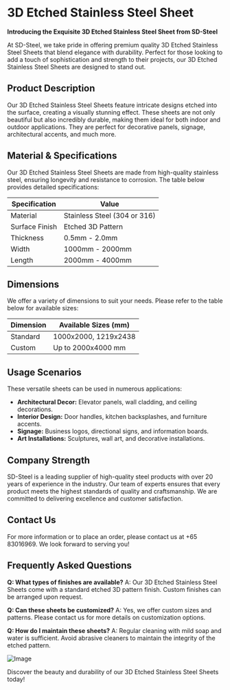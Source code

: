 # 3D Etched Stainless Steel Sheet

**Introducing the Exquisite 3D Etched Stainless Steel Sheet from SD-Steel**

At SD-Steel, we take pride in offering premium quality 3D Etched Stainless Steel Sheets that blend elegance with durability. Perfect for those looking to add a touch of sophistication and strength to their projects, our 3D Etched Stainless Steel Sheets are designed to stand out.

## Product Description
Our 3D Etched Stainless Steel Sheets feature intricate designs etched into the surface, creating a visually stunning effect. These sheets are not only beautiful but also incredibly durable, making them ideal for both indoor and outdoor applications. They are perfect for decorative panels, signage, architectural accents, and much more.

## Material & Specifications
Our 3D Etched Stainless Steel Sheets are made from high-quality stainless steel, ensuring longevity and resistance to corrosion. The table below provides detailed specifications:

| Specification | Value |
|---------------|-------|
| Material      | Stainless Steel (304 or 316) |
| Surface Finish| Etched 3D Pattern |
| Thickness     | 0.5mm - 2.0mm |
| Width         | 1000mm - 2000mm |
| Length        | 2000mm - 4000mm |

## Dimensions
We offer a variety of dimensions to suit your needs. Please refer to the table below for available sizes:

| Dimension | Available Sizes (mm) |
|-----------|----------------------|
| Standard  | 1000x2000, 1219x2438 |
| Custom    | Up to 2000x4000 mm   |

## Usage Scenarios
These versatile sheets can be used in numerous applications:
- **Architectural Decor:** Elevator panels, wall cladding, and ceiling decorations.
- **Interior Design:** Door handles, kitchen backsplashes, and furniture accents.
- **Signage:** Business logos, directional signs, and information boards.
- **Art Installations:** Sculptures, wall art, and decorative installations.

## Company Strength
SD-Steel is a leading supplier of high-quality steel products with over 20 years of experience in the industry. Our team of experts ensures that every product meets the highest standards of quality and craftsmanship. We are committed to delivering excellence and customer satisfaction.

## Contact Us
For more information or to place an order, please contact us at +65 83016969. We look forward to serving you!

## Frequently Asked Questions
**Q: What types of finishes are available?**
A: Our 3D Etched Stainless Steel Sheets come with a standard etched 3D pattern finish. Custom finishes can be arranged upon request.

**Q: Can these sheets be customized?**
A: Yes, we offer custom sizes and patterns. Please contact us for more details on customization options.

**Q: How do I maintain these sheets?**
A: Regular cleaning with mild soap and water is sufficient. Avoid abrasive cleaners to maintain the integrity of the etched pattern.

![Image](https://github.com/user-attachments/assets/2567258e-e124-4816-932d-1809bd27ef0b)

Discover the beauty and durability of our 3D Etched Stainless Steel Sheets today!